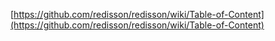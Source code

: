 [https://github.com/redisson/redisson/wiki/Table-of-Content](https://github.com/redisson/redisson/wiki/Table-of-Content)